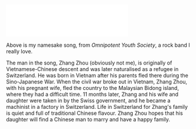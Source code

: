 
<iframe frameborder="no" border="0" marginwidth="0" marginheight="0" width=330 height=86 src="//music.163.com/outchain/player?type=2&id=2015613998&auto=0&height=66">
</iframe>

Above is my namesake song, from *Omnipotent Youth Society*, a rock band I really love.

The man in the song, Zhang Zhou (obviously not me), is originally of Vietnamese-Chinese descent and was later naturalised as a refugee in Switzerland. He was born in Vietnam after his parents fled there during the Sino-Japanese War. When the civil war broke out in Vietnam, Zhang Zhou, with his pregnant wife, fled the country to the Malaysian Bidong island, where they had a difficult time. 11 months later, Zhang and his wife and daughter were taken in by the Swiss government, and he became a machinist in a factory in Switzerland. Life in Switzerland for Zhang's family is quiet and full of traditional Chinese flavour. Zhang Zhou hopes that his daughter will find a Chinese man to marry and have a happy family.
